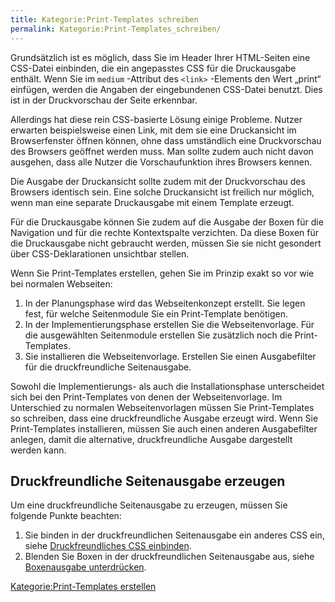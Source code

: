```yaml
---
title: Kategorie:Print-Templates schreiben
permalink: Kategorie:Print-Templates_schreiben/
---
```


Grundsätzlich ist es möglich, dass Sie im Header Ihrer HTML-Seiten eine CSS-Datei einbinden, die ein angepasstes CSS für die Druckausgabe enthält. Wenn Sie im `medium` -Attribut des `<link>` -Elements den Wert „print“ einfügen, werden die Angaben der eingebundenen CSS-Datei benutzt. Dies ist in der Druckvorschau der Seite erkennbar.

Allerdings hat diese rein CSS-basierte Lösung einige Probleme. Nutzer erwarten beispielsweise einen Link, mit dem sie eine Druckansicht im Browserfenster öffnen können, ohne dass umständlich eine Druckvorschau des Browsers geöffnet werden muss. Man sollte zudem auch nicht davon ausgehen, dass alle Nutzer die Vorschaufunktion ihres Browsers kennen.

Die Ausgabe der Druckansicht sollte zudem mit der Druckvorschau des Browsers identisch sein. Eine solche Druckansicht ist freilich nur möglich, wenn man eine separate Druckausgabe mit einem Template erzeugt.

Für die Druckausgabe können Sie zudem auf die Ausgabe der Boxen für die Navigation und für die rechte Kontextspalte verzichten. Da diese Boxen für die Druckausgabe nicht gebraucht werden, müssen Sie sie nicht gesondert über CSS-Deklarationen unsichtbar stellen.

Wenn Sie Print-Templates erstellen, gehen Sie im Prinzip exakt so vor wie bei normalen Webseiten:

1.  In der Planungsphase wird das Webseitenkonzept erstellt. Sie legen fest, für welche Seitenmodule Sie ein Print-Template benötigen.
2.  In der Implementierungsphase erstellen Sie die Webseitenvorlage. Für die ausgewählten Seitenmodule erstellen Sie zusätzlich noch die Print-Templates.
3.  Sie installieren die Webseitenvorlage. Erstellen Sie einen Ausgabefilter für die druckfreundliche Seitenausgabe.

Sowohl die Implementierungs- als auch die Installationsphase unterscheidet sich bei den Print-Templates von denen der Webseitenvorlage. Im Unterschied zu normalen Webseitenvorlagen müssen Sie Print-Templates so schreiben, dass eine druckfreundliche Ausgabe erzeugt wird. Wenn Sie Print-Templates installieren, müssen Sie auch einen anderen Ausgabefilter anlegen, damit die alternative, druckfreundliche Ausgabe dargestellt werden kann.

Druckfreundliche Seitenausgabe erzeugen
---------------------------------------

Um eine druckfreundliche Seitenausgabe zu erzeugen, müssen Sie folgende Punkte beachten:

1.  Sie binden in der druckfreundlichen Seitenausgabe ein anderes CSS ein, siehe [Druckfreundliches CSS einbinden](/Druckfreundliches_CSS_einbinden.md).
2.  Blenden Sie Boxen in der druckfreundlichen Seitenausgabe aus, siehe [Boxenausgabe unterdrücken](/Boxenausgabe_unterdrücken.md).

[Kategorie:Print-Templates erstellen](export_de/Kategorie:Print-Templates_erstellen.md)